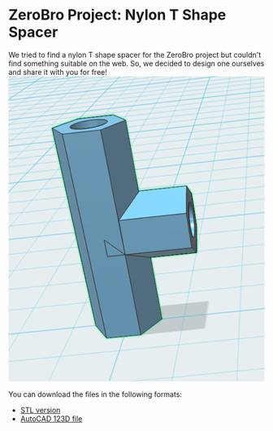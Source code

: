 # ZeroBro Project: Nylon T Shape Spacer

We tried to find a nylon T shape spacer for the ZeroBro project but couldn't find something suitable on the web. So, we decided to design one ourselves and share it with you for free!
![t-shape](https://raw.githubusercontent.com/proxytype/ZeroBro/main/3D/Nylon-T-Spacer/t-stand.PNG)


You can download the files in the following formats:
- [STL version](#)
- [AutoCAD 123D file](#)
